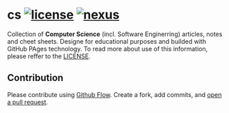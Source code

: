 # cs [![license](https://img.shields.io/github/license/mashape/apistatus.svg?maxAge=2592000)](LICENSE) [![nexus](https://img.shields.io/badge/GitHubPages-website-yellow.svg)](http://vsamov.github.io/cs.github.io/)

Collection of **Computer Science** (incl. Software Enginerring) articles, notes and cheet sheets. Designe for educational purposes and builded with GitHub PAges technology. To read more about use of this information, please reffer to the [LICENSE](LICENSE).

## Contribution

Please contribute using [Github Flow](https://guides.github.com/introduction/flow/). Create a fork, add commits, and [open a pull request](https://github.com/fraction/readme-boilerplate/compare/).

